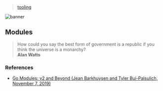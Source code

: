 > [tooling](../)

![banner](/go/photos/banner.png)

## Modules

> How could you say the best form of government is a republic if you think the universe is a monarchy?  
> **Alan Watts**

### References

* [Go Modules: v2 and Beyond (Jean Barkhuysen and Tyler Bui-Palsulich, November 7, 2019)](https://go.dev/blog/v2-go-modules)
